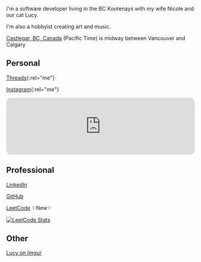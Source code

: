 <i class="fa-solid fa-user"></i> I'm a software developer living in the BC Kootenays with my wife Nicole and our cat Lucy.

<i class="fa-solid fa-plus"></i> I'm also a hobbyist creating art and music.

<i class="fa-solid fa-location-dot"></i> [Castlegar, BC, Canada](https://www.bing.com/maps?osid=053c1577-c000-49e1-a8eb-703fdfa0b5e6) (Pacific Time) is midway between Vancouver and Calgary

## Personal
<i class="fa-brands fa-threads"></i> [Threads](https://www.threads.net/@kootenay_eric){:rel="me"}

<i class="fa-brands fa-instagram"></i> [Instagram](https://instagram.com/kootenay_eric){:rel="me"}

<iframe style="border-radius:12px" src="https://open.spotify.com/embed/artist/0j1XlBsuJAWVkLvYdps4lX?utm_source=generator&theme=0" width="100%" height="152" frameBorder="0" allowfullscreen="" allow="autoplay; clipboard-write; encrypted-media; fullscreen; picture-in-picture" loading="lazy"></iframe>

## Professional

<i class="fa-brands fa-linkedin"></i> [LinkedIn](https://www.linkedin.com/in/ericjamessoltys/)

<i class="fa-brands fa-github"></i> [GitHub](https://github.com/esoltys)

<i class="fa-solid fa-trophy"></i> [LeetCode](https://leetcode.com/u/esoltys/) ✨New✨

[![LeetCode Stats](https://leetcard.jacoblin.cool/esoltys?theme=light&font=Noto%20Sans&ext=heatmap)](https://leetcode.com/u/esoltys/)

## Other
<i class="fa-solid fa-cat"></i> [Lucy on Imgur](https://imgur.com/user/tuxedolucy)
